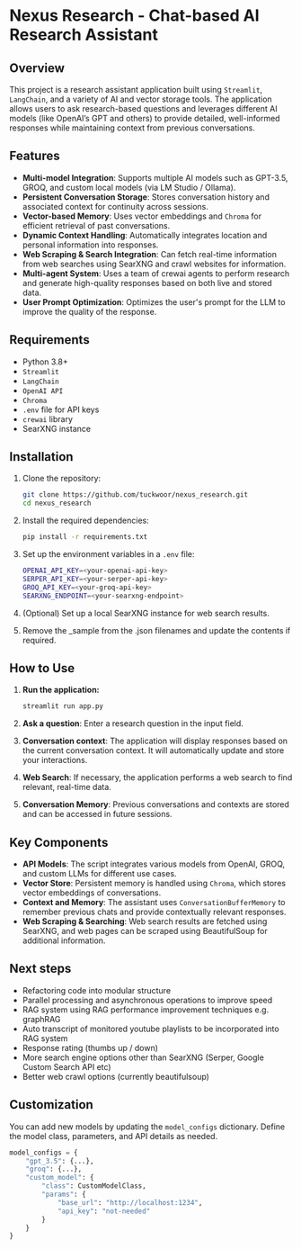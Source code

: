 # Nexus Research - Chat-based AI Research Assistant

## Overview

This project is a research assistant application built using `Streamlit`, `LangChain`, and a variety of AI and vector storage tools. The application allows users to ask research-based questions and leverages different AI models (like OpenAI’s GPT and others) to provide detailed, well-informed responses while maintaining context from previous conversations.

## Features

- **Multi-model Integration**: Supports multiple AI models such as GPT-3.5, GROQ, and custom local models (via LM Studio / Ollama).
- **Persistent Conversation Storage**: Stores conversation history and associated context for continuity across sessions.
- **Vector-based Memory**: Uses vector embeddings and `Chroma` for efficient retrieval of past conversations.
- **Dynamic Context Handling**: Automatically integrates location and personal information into responses.
- **Web Scraping & Search Integration**: Can fetch real-time information from web searches using SearXNG and crawl websites for information.
- **Multi-agent System**: Uses a team of crewai agents to perform research and generate high-quality responses based on both live and stored data.
- **User Prompt Optimization**: Optimizes the user's prompt for the LLM to improve the quality of the response.

## Requirements

- Python 3.8+
- `Streamlit`
- `LangChain`
- `OpenAI API`
- `Chroma`
- `.env` file for API keys
- `crewai` library
- SearXNG instance

## Installation

1. Clone the repository:
    ```bash
    git clone https://github.com/tuckwoor/nexus_research.git
    cd nexus_research
    ```

2. Install the required dependencies:
    ```bash
    pip install -r requirements.txt
    ```

3. Set up the environment variables in a `.env` file:
    ```bash
    OPENAI_API_KEY=<your-openai-api-key>
    SERPER_API_KEY=<your-serper-api-key>
    GROQ_API_KEY=<your-groq-api-key>
    SEARXNG_ENDPOINT=<your-searxng-endpoint>
    ```

4. (Optional) Set up a local SearXNG instance for web search results.

5. Remove the _sample from the .json filenames and update the contents if required.

## How to Use

1. **Run the application:**
    ```bash
    streamlit run app.py
    ```

2. **Ask a question**: Enter a research question in the input field.

3. **Conversation context**: The application will display responses based on the current conversation context. It will automatically update and store your interactions.

4. **Web Search**: If necessary, the application performs a web search to find relevant, real-time data.

5. **Conversation Memory**: Previous conversations and contexts are stored and can be accessed in future sessions.

## Key Components

- **API Models**: The script integrates various models from OpenAI, GROQ, and custom LLMs for different use cases.
- **Vector Store**: Persistent memory is handled using `Chroma`, which stores vector embeddings of conversations.
- **Context and Memory**: The assistant uses `ConversationBufferMemory` to remember previous chats and provide contextually relevant responses.
- **Web Scraping & Searching**: Web search results are fetched using SearXNG, and web pages can be scraped using BeautifulSoup for additional information.

## Next steps

- Refactoring code into modular structure
- Parallel processing and asynchronous operations to improve speed
- RAG system using RAG performance improvement techniques e.g. graphRAG
- Auto transcript of monitored youtube playlists to be incorporated into RAG system
- Response rating (thumbs up / down)
- More search engine options other than SearXNG (Serper, Google Custom Search API etc)
- Better web crawl options (currently beautifulsoup)

## Customization

You can add new models by updating the `model_configs` dictionary. Define the model class, parameters, and API details as needed.

```python
model_configs = {
    "gpt_3.5": {...},
    "groq": {...},
    "custom_model": {
        "class": CustomModelClass,
        "params": {
            "base_url": "http://localhost:1234",
            "api_key": "not-needed"
        }
    }
}
